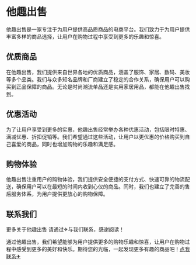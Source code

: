 # 他趣出售

他趣出售是一家专注于为用户提供高品质商品的电商平台。我们致力于为用户提供丰富多样的商品选择，让用户在购物过程中享受到更多的乐趣和惊喜。

## 优质商品

在他趣出售，我们提供来自世界各地的优质商品，涵盖了服饰、家居、数码、美妆等多个品类。我们与众多知名品牌和厂商建立了稳定的合作关系，确保用户可以购买到正品保障的商品。无论是时尚潮流单品还是实用家居用品，都能在他趣出售找到。

## 优惠活动

为了让用户享受到更多的实惠，他趣出售经常举办各种优惠活动，包括限时特惠、满减优惠、折扣促销等。我们希望通过这些活动，让用户以更优惠的价格购买到自己喜爱的商品，同时也增加购物的乐趣和满足感。

## 购物体验

他趣出售注重用户的购物体验，我们提供安全便捷的支付方式、快速可靠的物流配送，确保用户可以在最短的时间内收到心仪的商品。同时，我们也建立了完善的售后服务体系，为用户提供更放心的购物保障。

## 联系我们

更多关于他趣出售 请通过✈与我们联系，感谢阅读！

通过他趣出售，我们希望能够为用户提供更多的购物乐趣和惊喜，让用户在购物过程中感受到更多的美好和快乐。期待您的光临，一起发现更多有趣的商品吧！[点我联系✈](https://home.k02.cc)